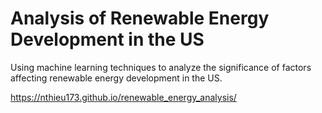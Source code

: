 # Analysis of Renewable Energy Development in the US
Using machine learning techniques to analyze the significance of factors affecting renewable energy development in the US.

https://nthieu173.github.io/renewable_energy_analysis/